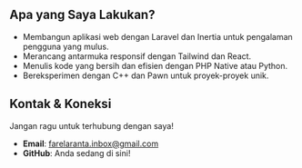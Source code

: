## Apa yang Saya Lakukan?
- Membangun aplikasi web dengan Laravel dan Inertia untuk pengalaman pengguna yang mulus.  
- Merancang antarmuka responsif dengan Tailwind dan React.  
- Menulis kode yang bersih dan efisien dengan PHP Native atau Python.  
- Bereksperimen dengan C++ dan Pawn untuk proyek-proyek unik.  

## Kontak & Koneksi
Jangan ragu untuk terhubung dengan saya!  
- **Email**: farelaranta.inbox@gmail.com 
- **GitHub**: Anda sedang di sini!
